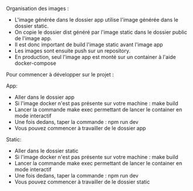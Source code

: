 Organisation des images :

- L'image générée dans le dossier app utilise l'image générée dans le dossier static.
- On copie le dossier dist généré par l'image static dans le dossier public de l'image app.
- Il est donc important de build l'image static avant l'image app
- Les images sont ensuite push sur un repository.
- En production, seul l'image app est monté sur un container à l'aide docker-compose

Pour commencer à développer sur le projet :

App:

- Aller dans le dossier app
- Si l'image docker n'est pas présente sur votre machine : make build
- Lancer la commande make exec permettant de lancer le container en mode interactif
- Une fois dedans, taper la commande : npm run dev
- Vous pouvez commencer à travailler de le dossier app

Static:

- Aller dans le dossier static
- Si l'image docker n'est pas présente sur votre machine : make build
- Lancer la commande make exec permettant de lancer le container en mode interactif
- Une fois dedans, taper la commande : npm run dev
- Vous pouvez commencer à travailler de le dossier static
